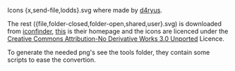 Icons {x,send-file,lodds}.svg where made by [d4ryus](http://github.com/d4ryus/).

The rest ({file,folder-closed,folder-open,shared,user}.svg) is downloaded from [iconfinder](https://www.iconfinder.com/iconsets/ios-7-icons), [this](https://icons8.com/free-ios-7-icons-in-vector/) is their homepage and the icons are licenced under the [Creative Commons Attribution-No Derivative Works 3.0 Unported](https://creativecommons.org/licenses/by-nd/3.0/) Licence.

To generate the needed png's see the tools folder, they contain some scripts to ease the convertion.